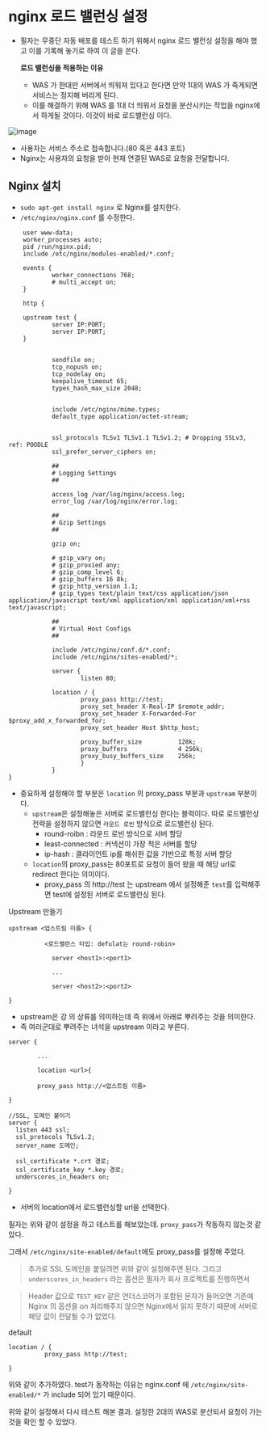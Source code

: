   
  # nginx 로드 밸런싱 설정
  
   - 필자는 무중단 자동 배포를 테스트 하기 위해서 nginx 로드 밸런싱 설정을 해야 했고 이를 기록해 놓기로 하여 이 글을 쓴다.


  
      __로드 밸런싱을 적용하는 이유__
      
        - WAS 가 한대만 서버에서 띄워져 있다고 한다면 만약 1대의 WAS 가 죽게되면 서비스는 정지해 버리게 된다.
        - 이를 해결하기 위해 WAS 를 1대 더 띄워서 요청을 분산시키는 작업을 nginx에서 하게될 것이다. 이것이 바로 로드밸런싱 이다.

   ![image](https://user-images.githubusercontent.com/79154652/166412080-6cac05e1-6436-455e-a200-676efed0f8ca.png)

   - 사용자는 서비스 주소로 접속합니다.(80 혹은 443 포트)
   - Nginx는 사용자의 요청을 받아 현재 연결된 WAS로 요청을 전달합니다.
   
   
   
  ## Nginx 설치
  
   - `sudo apt-get install nginx` 로 Nginx를 설치한다.
   - `/etc/nginx/nginx.conf` 를 수정한다.
   
~~~
    user www-data;
    worker_processes auto;
    pid /run/nginx.pid;
    include /etc/nginx/modules-enabled/*.conf;

    events {
            worker_connections 768;
            # multi_accept on;
    }

    http {

    upstream test {
            server IP:PORT;
            server IP:PORT;
    }
            

            sendfile on;
            tcp_nopush on;
            tcp_nodelay on;
            keepalive_timeout 65;
            types_hash_max_size 2048;
            

            include /etc/nginx/mime.types;
            default_type application/octet-stream;

            
            ssl_protocols TLSv1 TLSv1.1 TLSv1.2; # Dropping SSLv3, ref: POODLE
            ssl_prefer_server_ciphers on;

            ##
            # Logging Settings
            ##

            access_log /var/log/nginx/access.log;
            error_log /var/log/nginx/error.log;

            ##
            # Gzip Settings
            ##

            gzip on;

            # gzip_vary on;
            # gzip_proxied any;
            # gzip_comp_level 6;
            # gzip_buffers 16 8k;
            # gzip_http_version 1.1;
            # gzip_types text/plain text/css application/json application/javascript text/xml application/xml application/xml+rss text/javascript;

            ##
            # Virtual Host Configs
            ##

            include /etc/nginx/conf.d/*.conf;
            include /etc/nginx/sites-enabled/*;

            server {
                    listen 80;

            location / {
                    proxy_pass http://test;
                    proxy_set_header X-Real-IP $remote_addr;
                    proxy_set_header X-Forwarded-For $proxy_add_x_forwarded_for;
                    proxy_set_header Host $http_host;

                    proxy_buffer_size          128k;
                    proxy_buffers              4 256k;
                    proxy_busy_buffers_size    256k;
                    }
            }
}
~~~


    
    
- 중요하게 설정해야 할 부분은 `location` 의 proxy_pass 부분과 `upstream` 부분이다.
    - `upstream`은 설정해놓은 서버로 로드밸런싱 한다는 블럭이다. 따로 로드밸런싱 전략을 설정하지 않으면 `라운드 로빈` 방식으로 로드밸런싱 된다.
        - round-roibn : 라운드 로빈 방식으로 서버 할당
        - least-connected : 커넥션이 가장 적은 서버를 할당
        - ip-hash : 클라이언트 ip를 해쉬한 값을 기반으로 특정 서버 할당
    - `location`의 proxy_pass는 80포트로 요청이 들어 왔을 때 해당 url로 redirect 한다는 의미이다.
        - proxy_pass 의 http://test 는 upstream 에서 설정해준 `test`를 입력해주면 test에 설정된 서버로 로드밸런싱 된다.

Upstream 만들기
~~~
upstream <업스트림 이름> {

          <로드밸런스 타입: defulat는 round-robin>

            server <host1>:<port1>

            ...

            server <host2>:<port2>

}

~~~

- upstream은 강 의 상류를 의미하는데 즉 위에서 아래로 뿌려주는 것을 의미한다.
- 즉 여러군대로 뿌려주는 녀석을 upstream 이라고 부른다.

~~~
server {

        ...

        location <url>{

        proxy_pass http://<업스트림 이름>

}

//SSL, 도메인 붙이기
server {
  listen 443 ssl;
  ssl_protocols TLSv1.2;
  server_name 도메인;

  ssl_certificate *.crt 경로;
  ssl_certificate_key *.key 경로;
  underscores_in_headers on;

}

~~~

- 서버의 location에서 로드밸런싱할 url을 선택한다.


필자는 위와 같이 설정을 하고 테스트를 해보았는데. `proxy_pass`가 작동하지 않는것 같았다.

그래서 `/etc/nginx/site-enabled/default`에도 proxy_pass를 설정해 주었다.

> 추가로 SSL 도메인을 붙일려면 위와 같이 설정해주면 된다. 그리고 `underscores_in_headers` 라는 옵션은 필자가 회사 프로젝트를 진행하면서

> Header 값으로 `TEST_KEY` 같은 언더스코어가 포함된 문자가 들어오면 기존에 Nginx 의 옵션을 on 처리해주지 않으면 Nginx에서 읽지 못하기 때문에 서버로 해당 값이 전달될 수가 없었다. 

default
~~~ 
location / {
          proxy_pass http://test;

}
~~~

위와 같이 추가하였다. test가 동작하는 이유는 nginx.conf 에 `/etc/nginx/site-enabled/*` 가 include 되어 있기 때문이다.

위와 같이 설정해서 다시 테스트 해본 결과. 설정한 2대의 WAS로 분산되서 요청이 가는 것을 확인 할 수 있었다.
